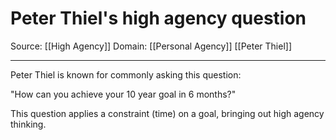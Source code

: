 # Peter Thiel's high agency question

Source: [[High Agency]]
Domain: [[Personal Agency]] [[Peter Thiel]]

---

Peter Thiel is known for commonly asking this question:

"How can you achieve your 10 year goal in 6 months?"

This question applies a constraint (time) on a goal, bringing out high agency thinking.